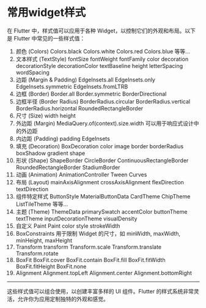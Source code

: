 # 常用widget样式

在 Flutter 中，样式值可以应用于各种 Widget，以控制它们的外观和布局。以下是 Flutter 中常见的一些样式值：

1. 颜色 (Colors)
Colors.black
Colors.white
Colors.red
Colors.blue
等等...
2. 文本样式 (TextStyle)
fontSize
fontWeight
fontFamily
color
decoration
decorationStyle
decorationColor
textBaseline
height
letterSpacing
wordSpacing
3. 边距 (Margin & Padding)
EdgeInsets.all
EdgeInsets.only
EdgeInsets.symmetric
EdgeInsets.fromLTRB
4. 边框 (Border)
Border.all
Border.symmetric
BorderDirectional
5. 边框半径 (Border Radius)
BorderRadius.circular
BorderRadius.vertical
BorderRadius.horizontal
RoundedRectangleBorder
6. 尺寸 (Size)
width
height
7. 外边距 (Margin)
MediaQuery.of(context).size.width 可以用于响应式设计中的外边距
8. 内边距 (Padding)
padding
EdgeInsets
9. 填充 (Decoration)
BoxDecoration
color
image
border
borderRadius
boxShadow
gradient
shape
10. 形状 (Shape)
ShapeBorder
CircleBorder
ContinuousRectangleBorder
RoundedRectangleBorder
StadiumBorder
11. 动画 (Animation)
AnimationController
Tween
Curves
12. 布局 (Layout)
mainAxisAlignment
crossAxisAlignment
flexDirection
textDirection
13. 组件特定样式
ButtonStyle
MaterialButtonData
CardTheme
ChipTheme
ListTileTheme
等等...
14. 主题 (Theme)
ThemeData
primarySwatch
accentColor
buttonTheme
textTheme
inputDecorationTheme
visualDensity
15. 自定义 Paint
Paint
color
style
strokeWidth
16. BoxConstraints
用于限制 Widget 的尺寸，如 minWidth, maxWidth, minHeight, maxHeight
17. Transform
transform
Transform.scale
Transform.translate
Transform.rotate
18. BoxFit
BoxFit.cover
BoxFit.contain
BoxFit.fill
BoxFit.fitWidth
BoxFit.fitHeight
BoxFit.none
19. Alignment
Alignment.topLeft
Alignment.center
Alignment.bottomRight

---

这些样式值可以组合使用，以创建丰富多样的 UI 组件。Flutter 的样式系统非常灵活，允许你为应用定制独特的外观和感觉。
